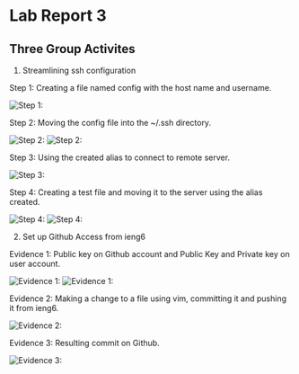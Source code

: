 # Lab Report 3

## Three Group Activites

1. Streamlining ssh configuration

Step 1: Creating a file named config with the host name and username.

![Step 1:](https://jemilparikh.github.io/Cse15L-LabReports/Screen%20Shot%202022-05-19%20at%208.31.23%20PM.png)

Step 2: Moving the config file into the ~/.ssh directory.

![Step 2:](https://jemilparikh.github.io/Cse15L-LabReports/Screen%20Shot%202022-05-19%20at%208.11.31%20PM.png)
![Step 2:](https://jemilparikh.github.io/Cse15L-LabReports/Screen%20Shot%202022-05-19%20at%207.52.51%20PM.png)

Step 3: Using the created alias to connect to remote server.

![Step 3:](https://jemilparikh.github.io/Cse15L-LabReports/Screen%20Shot%202022-05-19%20at%208.33.01%20PM.png)

Step 4: Creating a test file and moving it to the server using the alias created.

![Step 4:](https://jemilparikh.github.io/Cse15L-LabReports/Screen%20Shot%202022-05-19%20at%2010.23.48%20PM.png)
![Step 4:](https://jemilparikh.github.io/Cse15L-LabReports/Screen%20Shot%202022-05-19%20at%209.07.42%20PM.png)

2. Set up Github Access from ieng6

Evidence 1: Public key on Github account and Public Key and Private key on user account.

![Evidence 1:](https://jemilparikh.github.io/Cse15L-LabReports/Screen%20Shot%202022-05-20%20at%207.31.28%20PM.png)
![Evidence 1:](https://jemilparikh.github.io/Cse15L-LabReports/Screen%20Shot%202022-05-20%20at%207.25.45%20PM.png)

Evidence 2: Making a change to a file using vim, committing it and pushing it from ieng6.

![Evidence 2:](https://jemilparikh.github.io/Cse15L-LabReports/Screen%20Shot%202022-05-20%20at%207.49.36%20PM.png)

Evidence 3: Resulting commit on Github.

![Evidence 3:](https://jemilparikh.github.io/Cse15L-LabReports/Screen%20Shot%202022-05-20%20at%207.50.00%20PM.png)


